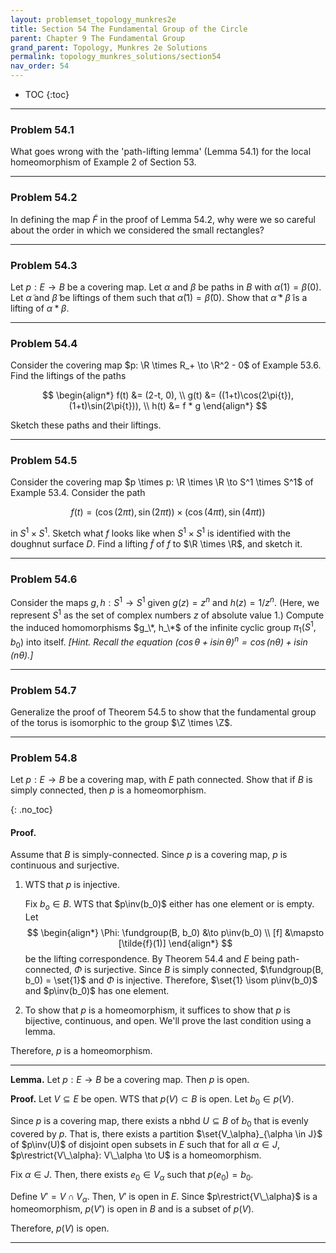 ```yaml
---
layout: problemset_topology_munkres2e
title: Section 54 The Fundamental Group of the Circle
parent: Chapter 9 The Fundamental Group
grand_parent: Topology, Munkres 2e Solutions
permalink: topology_munkres_solutions/section54
nav_order: 54
---
```


* TOC
{:toc}

---

<div class='problem_stmt in_progress' markdown='1'>

### Problem 54.1
What goes wrong with the 'path-lifting lemma' (Lemma 54.1) for the local homeomorphism of Example 2 of Section 53.

</div>

---

<div class='problem_stmt in_progress' markdown='1'>

### Problem 54.2
In defining the map $\tilde{F}$ in the proof of Lemma 54.2, why were we so careful about the order in which we considered the small rectangles?

</div>

---

<div class='problem_stmt in_progress' markdown='1'>

### Problem 54.3
Let $p: E \to B$ be a covering map. Let $\alpha$ and $\beta$ be paths in $B$ with $\alpha(1) = \beta(0)$. Let $\tilde\alpha$ and $\tilde\beta$ be liftings of them such that $\tilde\alpha(1) = \tilde\beta(0)$. Show that $\tilde\alpha * \tilde\beta$ is a lifting of $\alpha * \beta$.

</div>

---

<div class='problem_stmt in_progress' markdown='1'>

### Problem 54.4

Consider the covering map $p: \R \times R_+ \to \R^2 - 0$ of Example 53.6. Find the liftings of the paths

$$
\begin{align*}
  f(t) &= (2-t, 0), \\
  g(t) &= ((1+t)\cos(2\pi{t}), (1+t)\sin(2\pi{t})), \\
  h(t) &= f * g
\end{align*}
$$

Sketch these paths and their liftings.

</div>

---

<div class='problem_stmt in_progress' markdown='1'>

### Problem 54.5
Consider the covering map $p \times p: \R \times \R \to S^1 \times S^1$ of Example 53.4. Consider the path

$$
f(t) = (\cos(2\pi{t}), \sin(2\pi{t})) \times (\cos(4\pi{t}), \sin(4\pi{t}))
$$

in $S^1 \times S^1$. Sketch what $f$ looks like when $S^1 \times S^1$ is identified with the doughnut surface $D$. Find a lifting $\tilde{f}$ of $f$ to $\R \times \R$, and sketch it.

</div>

---

<div class='problem_stmt in_progress' markdown='1'>

### Problem 54.6
Consider the maps $g, h: S^1 \to S^1$ given $g(z) = z^n$ and $h(z) = 1/z^n$. (Here, we represent $S^1$ as the set of complex numbers $z$ of absolute value $1$.) Compute the induced homomorphisms $g_\*, h_\*$ of the infinite cyclic group $\pi_1(S^1, b_0)$ into itself.
*[Hint. Recall the equation $(\cos\theta + i\sin\theta)^n = \cos(n\theta) + i\sin(n\theta)$.]*

</div>

---

<div class='problem_stmt in_progress' markdown='1'>

### Problem 54.7
Generalize the proof of Theorem 54.5 to show that the fundamental group of the torus is isomorphic to the group $\Z \times \Z$.

</div>

---

<div class='problem_stmt completed' markdown='1'>

### Problem 54.8
Let $p: E \to B$ be a covering map, with $E$ path connected. Show that if $B$ is simply connected, then $p$ is a homeomorphism.

{: .no_toc}
#### Proof.
Assume that $B$ is simply-connected. Since $p$ is a covering map, $p$ is continuous and surjective.
1. WTS that $p$ is injective.

   Fix $b_o \in B$. WTS that $p\inv(b_0)$ either has one element or is empty.
   Let $$ \begin{align*}
    \Phi: \fundgroup(B, b_0) &\to p\inv(b_0) \\
    [f] &\mapsto [\tilde{f}(1)]
   \end{align*}
   $$ be the lifting correspondence.
   By Theorem 54.4 and $E$ being path-connected, $\Phi$ is surjective.
   Since $B$ is simply connected, $\fundgroup(B, b_0) = \set{1}$ and $\Phi$ is injective.
   Therefore, $\set{1} \isom p\inv(b_0)$ and $p\inv(b_0)$ has one element.
2. To show that $p$ is a homeomorphism, it suffices to show that $p$ is bijective, continuous, and open. We'll prove the last condition using a lemma.

Therefore, $p$ is a homeomorphism.

---

**Lemma.** Let $p: E \to B$ be a covering map. Then $p$ is open.

**Proof.** Let $V \subseteq E$ be open. WTS that $p(V) \subset B$ is open. Let $b_0 \in p(V)$.

Since $p$ is a covering map, there exists a nbhd $U \subseteq B$ of $b_0$ that is evenly covered by $p$. That is, there exists a partition $\set{V_\alpha}_{\alpha \in J}$ of $p\inv(U)$ of disjoint open subsets in $E$ such that for all $\alpha \in J$, $p\restrict{V\_\alpha}: V\_\alpha \to U$ is a homeomorphism.

Fix $\alpha \in J$. Then, there exists $e_0 \in V_\alpha$ such that $p(e_0) = b_0$.

Define $V' = V \cap V_\alpha$. Then, $V'$ is open in $E$. Since $p\restrict{V\_\alpha}$ is a homeomorphism, $p(V')$ is open in $B$ and is a subset of $p(V)$.

Therefore, $p(V)$ is open.

</div>

---
